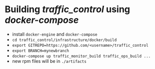
# Building *traffic_control* using *docker-compose*

- install `docker-engine` and `docker-compose`
- `cd traffic_control/infrastructure/docker/build`
- `export GITREPO=https://github.com/<username>/traffic_control`
- `export BRANCH=mynewbranch`
- `docker-compose up traffic_monitor_build traffic_ops_build ...`
- new rpm files will be in `./artifacts`

